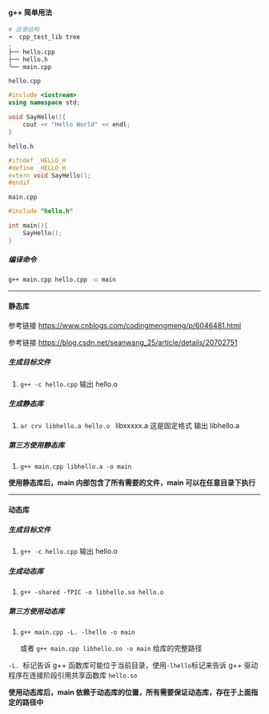 #### g++ 简单用法

```sh
# 目录结构
➜  cpp_test_lib tree
.
├── hello.cpp
├── hello.h
└── main.cpp
```

`hello.cpp`

```cpp
#include <iostream>
using namespace std;

void SayHello(){
    cout << "Hello World" << endl;
}
```

`hello.h`

```cpp
#ifndef _HELLO_H
#define _HELLO_H
extern void SayHello();
#endif
```

`main.cpp`

```cpp
#include "hello.h"

int main(){
    SayHello();
}
```

##### 编译命令

```sh
g++ main.cpp hello.cpp -o main
```

---



#### 静态库

参考链接 https://www.cnblogs.com/codingmengmeng/p/6046481.html

参考链接 https://blog.csdn.net/seanwang_25/article/details/20702751

##### 生成目标文件

1. `g++ -c hello.cpp` 输出 hello.o

##### 生成静态库

1. `ar crv libhello.a hello.o `  libxxxxx.a 这是固定格式 输出 libhello.a

##### 第三方使用静态库

1. `g++ main.cpp libhello.a -o main` 

**使用静态库后，main 内部包含了所有需要的文件，main 可以在任意目录下执行**

---



#### 动态库

##### 生成目标文件

1. `g++ -c hello.cpp` 输出 hello.o

##### 生成动态库

1. `g++ -shared -fPIC -o libhello.so hello.o`

##### 第三方使用动态库

1. `g++ main.cpp -L. -lhello -o main`

   或者 `g++ main.cpp libhello.so -o main` 给库的完整路径

`-L. `标记告诉 g++ 函数库可能位于当前目录，使用`-lhello`标记来告诉 g++ 驱动程序在连接阶段引用共享函数库 `hello.so`



**使用动态库后，main 依赖于动态库的位置，所有需要保证动态库，存在于上面指定的路径中**

